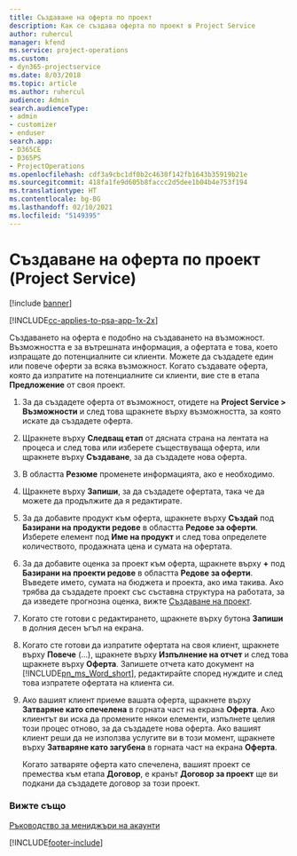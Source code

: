 ```yaml
---
title: Създаване на оферта по проект
description: Как се създава оферта по проект в Project Service
author: ruhercul
manager: kfend
ms.service: project-operations
ms.custom:
- dyn365-projectservice
ms.date: 8/03/2018
ms.topic: article
ms.author: ruhercul
audience: Admin
search.audienceType:
- admin
- customizer
- enduser
search.app:
- D365CE
- D365PS
- ProjectOperations
ms.openlocfilehash: cdf3a9cbc1df0b2c4630f142fb1643b35919b21e
ms.sourcegitcommit: 418fa1fe9d605b8faccc2d5dee1b04b4e753f194
ms.translationtype: HT
ms.contentlocale: bg-BG
ms.lasthandoff: 02/10/2021
ms.locfileid: "5149395"
---
```

# <a name="create-a-project-quote-project-service"></a>Създаване на оферта по проект (Project Service)

[!include [banner](../includes/psa-now-project-operations.md)]

[!INCLUDE[cc-applies-to-psa-app-1x-2x](../includes/cc-applies-to-psa-app-1x-2x.md)]

Създаването на оферта е подобно на създаването на възможност. Възможността е за вътрешната информация, а офертата е това, което изпращате до потенциалните си клиенти. Можете да създадете един или повече оферти за всяка възможност. Когато създавате оферта, която да изпратите на потенциалните си клиенти, вие сте в етапа **Предложение** от своя проект.  
  
1. За да създадете оферта от възможност, отидете на **Project Service > Възможности** и след това щракнете върху възможността, за която искате да създадете оферта.  
  
2. Щракнете върху **Следващ етап** от дясната страна на лентата на процеса и след това или изберете съществуваща оферта, или щракнете върху **Създаване**, за да създадете нова оферта.  
  
3. В областта **Резюме** променете информацията, ако е необходимо.  
  
4. Щракнете върху **Запиши**, за да създадете офертата, така че да можете да продължите да я редактирате.  
  
5. За да добавите продукт към оферта, щракнете върху **Създай** под **Базирани на продукти редове** в областта **Редове за оферти**. Изберете елемент под **Име на продукт** и след това определете количеството, продажната цена и сумата на офертата.  
  
6. За да добавите оценка за проект към оферта, щракнете върху **+** под **Базирани на проекти редове** в областта **Редове за оферти**. Въведете името, сумата на бюджета и проекта, ако има такива. Ако трябва да създадете проект със съставна структура на работата, за да изведете прогнозна оценка, вижте [Създаване на проект](../psa/create-project.md).  
  
7. Когато сте готови с редактирането, щракнете върху бутона **Запиши** в долния десен ъгъл на екрана.  
  
8. Когато сте готови да изпратите офертата на своя клиент, щракнете върху **Повече** (...), щракнете върху **Изпълнение на отчет** и след това щракнете върху **Оферта**. Запишете отчета като документ на [!INCLUDE[pn_ms_Word_short](../includes/pn-ms-word-short.md)], редактирайте според нуждите и след това изпратете офертата на клиента си.  
  
9. Ако вашият клиент приеме вашата оферта, щракнете върху **Затваряне като спечелена** в горната част на екрана **Оферта**. Ако клиентът ви иска да промените някои елементи, изпълнете целия този процес отново, за да създадете нова оферта. Ако вашият клиент реши да не използва услугите ви в този момент, щракнете върху **Затваряне като загубена** в горната част на екрана **Оферта**.  
  
   Когато затваряте оферта като спечелена, вашият проект се премества към етапа **Договор**, е кранът **Договор за проект** ще ви подкани да създадете договор за този проект.  
  
### <a name="see-also"></a>Вижте също  
 [Ръководство за мениджъри на акаунти](../psa/account-manager-guide.md)


[!INCLUDE[footer-include](../includes/footer-banner.md)]